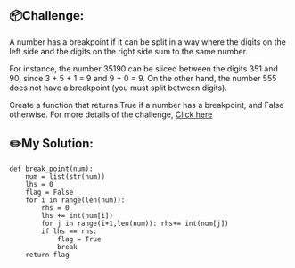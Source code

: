 ## 📦Challenge:
A number has a breakpoint if it can be split in a way where the digits on the left side and the digits on the right side sum to the same number.

For instance, the number 35190 can be sliced between the digits 351 and 90, since 3 + 5 + 1 = 9 and 9 + 0 = 9. On the other hand, the number 555 does not have a breakpoint (you must split between digits).

Create a function that returns True if a number has a breakpoint, and False otherwise.
For more details of the challenge, [Click here][https://edabit.com/challenge/oCe79PHB7yoqkbNYb]
## ✏️My Solution:
```
def break_point(num):
	num = list(str(num))
	lhs = 0
	flag = False
	for i in range(len(num)):
		rhs = 0
		lhs += int(num[i])
		for j in range(i+1,len(num)): rhs+= int(num[j])
		if lhs == rhs:
			flag = True
			break
	return flag
```

[https://edabit.com/challenge/oCe79PHB7yoqkbNYb]: https://edabit.com/challenge/oCe79PHB7yoqkbNYb